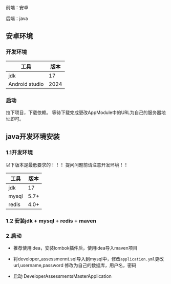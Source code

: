 前端：安卓

后端：java 
## 安卓环境
### 开发环境
| 工具  | 版本 |
| ----- | ---- |
| jdk   | 17   |
| Android studio | 2024 |
### 启动
拉下项目，下载依赖。
等待下载完成更改AppModule中的URL为自己的服务器地址即可。

## java开发环境安装

### 1.1开发环境

以下版本是最低要求的！！！ 提问问题前请注意开发环境！！

| 工具  | 版本 |
| ----- | ---- |
| jdk   | 17   |
| mysql | 5.7+ |
| redis | 4.0+ |

### 1.2 安装jdk + mysql + redis + maven

### 2.启动

- 推荐使用idea，安装lombok插件后，使用idea导入maven项目

- 将developer_assessmennt.sql导入到mysql中，修改`application.yml`更改 url,username,password  修改为自己的数据库，用户名，密码

- 启动 DeveloperAssessmentsMasterApplication
